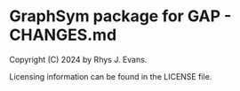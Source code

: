 # GraphSym package for GAP - CHANGES.md

Copyright (C) 2024 by Rhys J. Evans. 

Licensing information can be found in the LICENSE file.
